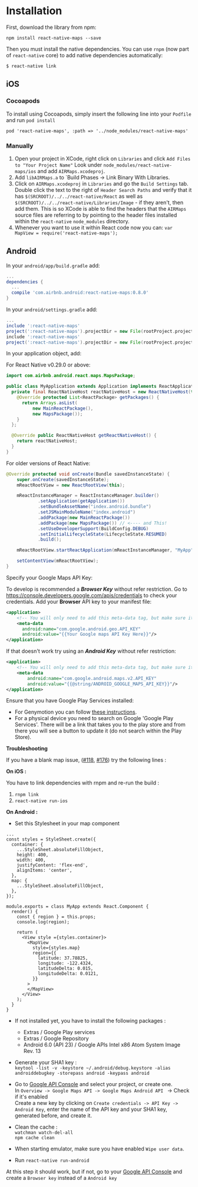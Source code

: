 # Installation

First, download the library from npm:

```
npm install react-native-maps --save
```

Then you must install the native dependencies. You can use `rnpm` (now part of `react-native` core) to
add native dependencies automatically:

`$ react-native link`

## iOS

### Cocoapods
To install using Cocoapods, simply insert the following line into your `Podfile` and run `pod install`

`pod 'react-native-maps', :path => '../node_modules/react-native-maps'`

### Manually
1. Open your project in XCode, right click on `Libraries` and click `Add
   Files to "Your Project Name"` Look under `node_modules/react-native-maps/ios` and add `AIRMaps.xcodeproj`.
2. Add `libAIRMaps.a` to `Build Phases -> Link Binary With Libraries.
3. Click on `AIRMaps.xcodeproj` in `Libraries` and go the `Build
   Settings` tab. Double click the text to the right of `Header Search
   Paths` and verify that it has `$(SRCROOT)/../../react-native/React` as well as `$(SRCROOT)/../../react-native/Libraries/Image` - if they
   aren't, then add them. This is so XCode is able to find the headers that
   the `AIRMaps` source files are referring to by pointing to the
   header files installed within the `react-native` `node_modules`
   directory.
4. Whenever you want to use it within React code now you can: `var MapView =
   require('react-native-maps');`

## Android

In your `android/app/build.gradle` add:
```groovy
...
dependencies {
  ...
  compile 'com.airbnb.android:react-native-maps:0.8.0'
}
```

In your `android/settings.gradle` add:
```groovy
...
include ':react-native-maps'
project(':react-native-maps').projectDir = new File(rootProject.projectDir, '../node_modules/react-native-maps/android')
include ':react-native-maps'
project(':react-native-maps').projectDir = new File(rootProject.projectDir, '../node_modules/react-native-maps/android/lib')
```

In your application object, add:

For React Native v0.29.0 or above:

```java
import com.airbnb.android.react.maps.MapsPackage;

public class MyApplication extends Application implements ReactApplication {
  private final ReactNativeHost reactNativeHost = new ReactNativeHost(this) {
    @Override protected List<ReactPackage> getPackages() {
      return Arrays.asList(
          new MainReactPackage(),
          new MapsPackage());
    }
  };

  @Override public ReactNativeHost getReactNativeHost() {
    return reactNativeHost;
  }
}
```

For older versions of React Native:

```java
@Override protected void onCreate(Bundle savedInstanceState) {
    super.onCreate(savedInstanceState);
    mReactRootView = new ReactRootView(this);

    mReactInstanceManager = ReactInstanceManager.builder()
            .setApplication(getApplication())
            .setBundleAssetName("index.android.bundle")
            .setJSMainModuleName("index.android")
            .addPackage(new MainReactPackage())
            .addPackage(new MapsPackage()) // <---- and This!
            .setUseDeveloperSupport(BuildConfig.DEBUG)
            .setInitialLifecycleState(LifecycleState.RESUMED)
            .build();

    mReactRootView.startReactApplication(mReactInstanceManager, "MyApp", null);

    setContentView(mReactRootView);
}
```

Specify your Google Maps API Key:

To develop is recommended a ***Browser Key*** without refer restriction. Go to https://console.developers.google.com/apis/credentials to check your credentials. Add your **Browser** API key to your manifest file:

```xml
<application>
    <!-- You will only need to add this meta-data tag, but make sure it's a child of application -->
    <meta-data
      android:name="com.google.android.geo.API_KEY"
      android:value="{{Your Google maps API Key Here}}"/>
</application>
```

If that doesn't work try using an ***Android Key*** without refer restriction:

```xml
<application>
    <!-- You will only need to add this meta-data tag, but make sure it's a child of application -->
    <meta-data
        android:name="com.google.android.maps.v2.API_KEY"
        android:value="{{@string/ANDROID_GOOGLE_MAPS_API_KEY}}"/>
</application>
```

 Ensure that you have Google Play Services installed:
  * For Genymotion you can follow [these instructions](http://stackoverflow.com/a/20137324/1424349).
  * For a physical device you need to search on Google 'Google Play Services'. There will be a link that takes you to the play store and from there you will see a button to update it (do not search within the Play Store).

**Troubleshooting**

If you have a blank map issue, ([#118](https://github.com/lelandrichardson/react-native-maps/issues/118), [#176](https://github.com/lelandrichardson/react-native-maps/issues/176)) try the following lines :

**On iOS :**  

 You have to link dependencies with rnpm and re-run the build :   
1. `rnpm link`  
2. `react-native run-ios`

**On Android :**  

* Set this Stylesheet in your map component
```
...
const styles = StyleSheet.create({
  container: {
    ...StyleSheet.absoluteFillObject,
    height: 400,
    width: 400,
    justifyContent: 'flex-end',
    alignItems: 'center',
  },
  map: {
    ...StyleSheet.absoluteFillObject,
  },
});

module.exports = class MyApp extends React.Component {
  render() {
    const { region } = this.props;
    console.log(region);

    return (
      <View style ={styles.container}>
        <MapView
          style={styles.map}
          region={{
            latitude: 37.78825,
            longitude: -122.4324,
            latitudeDelta: 0.015,
            longitudeDelta: 0.0121,
          }}
        >
        </MapView>
      </View>
    );
  }
}
```
*  If not installed yet, you have to install the following packages :
    - Extras / Google Play services
    - Extras / Google Repository
    - Android 6.0 (API 23) / Google APIs Intel x86 Atom System Image Rev. 13
* Generate your SHA1 key :  
   `keytool -list -v -keystore ~/.android/debug.keystore -alias androiddebugkey -storepass android -keypass android`

* Go to [Google API Console](https://console.developers.google.com/flows/enableapi?apiid=maps_android_backend) and select your project, or create one.  
In `Overview -> Google Maps API -> Google Maps Android API ` -> Check if it's enabled  
Create a new key by clicking on `Create credentials -> API Key -> Android Key`, enter the name of the API key and your SHA1 key, generated before, and create it.

* Clean the cache :   
   `watchman watch-del-all`  
   `npm cache clean`

* When starting emulator, make sure you have enabled `Wipe user data`.

* Run `react-native run-android`

At this step it should work, but if not, go to your [Google API Console](https://console.developers.google.com/flows/enableapi?apiid=maps_android_backend&keyType=CLIENT_SIDE_ANDROID&pli=1) and create a `Browser key` instead of a `Android key`

